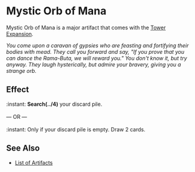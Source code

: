 # Mystic Orb of Mana

Mystic Orb of Mana is a major artifact that comes with the [Tower Expansion](../content.md).

*You come upon a caravan of gypsies who are feasting and fortifying their bodies with mead. They call you forward and say, "If you prove that you can dance the Rama-Buta, we will reward you." You don't know it, but try anyway. They laugh hysterically, but admire your bravery, giving you a strange orb.*


## Effect

:instant: **Search(../4)** your discard pile.<br><br>— OR —<br><br>:instant: Only if your discard pile is empty. Draw 2 cards.


## See Also

- [List of Artifacts](../artifacts.md)
